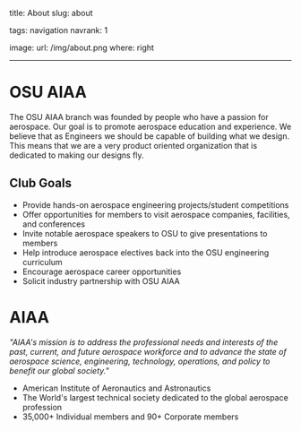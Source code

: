title: About
slug: about

tags: navigation
navrank: 1

image:
    url: /img/about.png
    where: right

---

# OSU AIAA

The OSU AIAA branch was founded by people who have a passion for aerospace. Our
goal is to promote aerospace education and experience. We believe that as
Engineers we should be capable of building what we design. This means that we
are a very product oriented organization that is dedicated to making our
designs fly.

## Club Goals

- Provide hands-on aerospace engineering projects/student competitions
- Offer opportunities for members to visit aerospace companies, facilities, and
  conferences
- Invite notable aerospace speakers to OSU to give presentations to members
- Help introduce aerospace electives back into the OSU engineering curriculum
- Encourage aerospace career opportunities
- Solicit industry partnership with OSU AIAA

# AIAA

*"AIAA's mission is to address the professional needs and interests of the past,
current, and future aerospace workforce and to advance the state of aerospace
science, engineering, technology, operations, and policy to benefit our global
society."*

- American Institute of Aeronautics and Astronautics
- The World's largest technical society dedicated to the global aerospace
  profession
- 35,000+ Individual members and 90+ Corporate members
